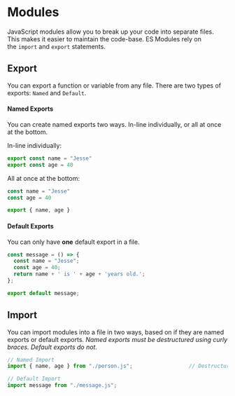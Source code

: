 # Modules
JavaScript modules allow you to break up your code into separate files. This makes it easier to maintain the code-base.
ES Modules rely on the `import` and `export` statements.

## Export
You can export a function or variable from any file. There are two types of exports: `Named` and `Default`.

#### Named Exports
You can create named exports two ways. In-line individually, or all at once at the bottom.

In-line individually:
```jsx
export const name = "Jesse"
export const age = 40
```

All at once at the bottom:
```jsx
const name = "Jesse"
const age = 40

export { name, age }
```


#### Default Exports
You can only have **one** default export in a file.
```jsx
const message = () => {
  const name = "Jesse";
  const age = 40;
  return name + ' is ' + age + 'years old.';
};

export default message;
```



## Import
You can import modules into a file in two ways, based on if they are named exports or default exports.
*Named exports must be destructured using curly braces. Default exports do not.*

```jsx
// Named Import
import { name, age } from "./person.js";                  // Destructuring

// Default Import
import message from "./message.js";
```
